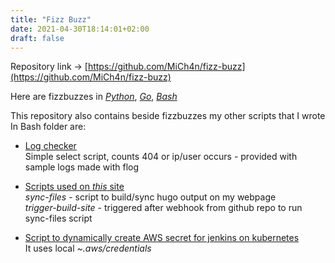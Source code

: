 ```yaml
---
title: "Fizz Buzz"
date: 2021-04-30T18:14:01+02:00
draft: false
---
```

Repository link → [https://github.com/MiCh4n/fizz-buzz](https://github.com/MiCh4n/fizz-buzz)

Here are fizzbuzzes in *[Python](https://github.com/MiCh4n/fizz-buzz/blob/main/fizzbuzzes/main.py)*, *[Go](https://github.com/MiCh4n/fizz-buzz/blob/main/fizzbuzzes/main.go)*, *[Bash](https://github.com/MiCh4n/fizz-buzz/blob/main/fizzbuzzes/main.sh)*

This repository also contains beside fizzbuzzes my other scripts that I wrote
In Bash folder are:

- [Log checker](https://github.com/MiCh4n/fizz-buzz/tree/main/bash/log-checker)<br>
Simple select script, counts 404 or ip/user occurs - provided with sample logs made with flog

- [Scripts used on *this* site](https://github.com/MiCh4n/fizz-buzz/tree/main/bash/my-site-sh)<br>
*sync-files* - script to build/sync hugo output on my webpage<br>
*trigger-build-site* - triggered after webhook from github repo to run sync-files script

- [Script to dynamically create AWS secret for jenkins on kubernetes](https://github.com/MiCh4n/fizz-buzz/tree/main/bash/secret-aws-jenkins)<br>
It uses local *~.aws/credentials*

